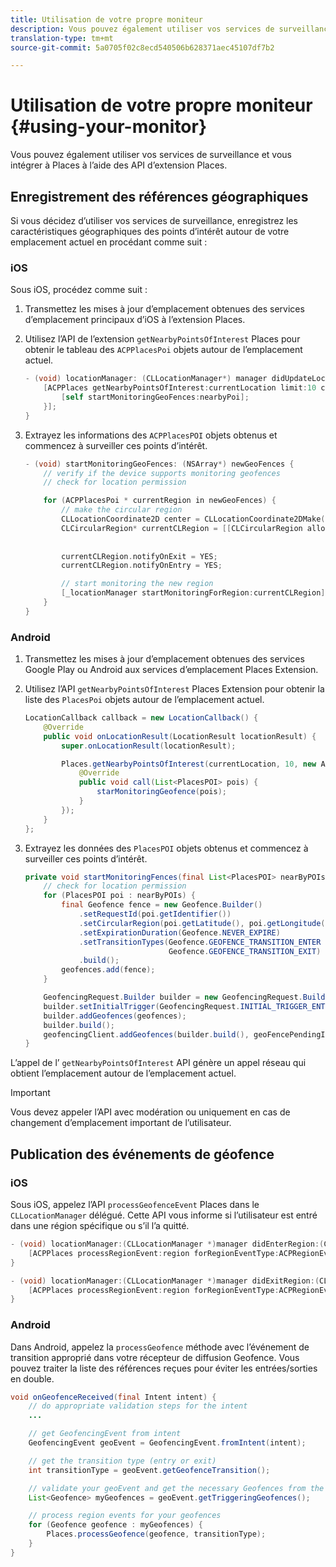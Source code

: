 ```yaml
---
title: Utilisation de votre propre moniteur
description: Vous pouvez également utiliser vos services de surveillance et vous intégrer à Places à l’aide des API d’extension Places.
translation-type: tm+mt
source-git-commit: 5a0705f02c8ecd540506b628371aec45107df7b2

---
```



# Utilisation de votre propre moniteur {#using-your-monitor}

Vous pouvez également utiliser vos services de surveillance et vous intégrer à Places à l’aide des API d’extension Places.

## Enregistrement des références géographiques

Si vous décidez d’utiliser vos services de surveillance, enregistrez les caractéristiques géographiques des points d’intérêt autour de votre emplacement actuel en procédant comme suit :

### iOS

Sous iOS, procédez comme suit :

1. Transmettez les mises à jour d’emplacement obtenues des services d’emplacement principaux d’iOS à l’extension Places.

1. Utilisez l’API de l’extension `getNearbyPointsOfInterest` Places pour obtenir le tableau des `ACPPlacesPoi` objets autour de l’emplacement actuel.

   ```objective-c
   - (void) locationManager: (CLLocationManager*) manager didUpdateLocations: (NSArray<CLLocation*>*) locations {
       [ACPPlaces getNearbyPointsOfInterest:currentLocation limit:10 callback: ^ (NSArray<ACPPlacesPoi*>* _Nullable nearbyPoi) {
           [self startMonitoringGeoFences:nearbyPoi];
       }];
   }
   ```

1. Extrayez les informations des `ACPPlacesPOI` objets obtenus et commencez à surveiller ces points d’intérêt.

   ```objective-c
   - (void) startMonitoringGeoFences: (NSArray*) newGeoFences {
       // verify if the device supports monitoring geofences
       // check for location permission
   
       for (ACPPlacesPoi * currentRegion in newGeoFences) {
           // make the circular region
           CLLocationCoordinate2D center = CLLocationCoordinate2DMake(currentRegion.latitude, currentRegion.longitude);
           CLCircularRegion* currentCLRegion = [[CLCircularRegion alloc] initWithCenter:center
                                                                                 radius:currentRegion.radius
                                                                             identifier:currentRegion.identifier];
           currentCLRegion.notifyOnExit = YES;
           currentCLRegion.notifyOnEntry = YES;
   
           // start monitoring the new region
           [_locationManager startMonitoringForRegion:currentCLRegion];
       }
   }
   ```

### Android

1. Transmettez les mises à jour d’emplacement obtenues des services Google Play ou Android aux services d’emplacement Places Extension.

1. Utilisez l’API `getNearbyPointsOfInterest` Places Extension pour obtenir la liste des `PlacesPoi` objets autour de l’emplacement actuel.

   ```java
   LocationCallback callback = new LocationCallback() {
       @Override
       public void onLocationResult(LocationResult locationResult) {
           super.onLocationResult(locationResult);
   
           Places.getNearbyPointsOfInterest(currentLocation, 10, new AdobeCallback<List<PlacesPOI>>() {
               @Override
               public void call(List<PlacesPOI> pois) {
                   starMonitoringGeofence(pois);
               }
           });
       }
   };
   ```

1. Extrayez les données des `PlacesPOI` objets obtenus et commencez à surveiller ces points d’intérêt.

   ```java
   private void startMonitoringFences(final List<PlacesPOI> nearByPOIs) {
       // check for location permission
       for (PlacesPOI poi : nearByPOIs) {
           final Geofence fence = new Geofence.Builder()
               .setRequestId(poi.getIdentifier())
               .setCircularRegion(poi.getLatitude(), poi.getLongitude(), poi.getRadius())
               .setExpirationDuration(Geofence.NEVER_EXPIRE)
               .setTransitionTypes(Geofence.GEOFENCE_TRANSITION_ENTER |
                                   Geofence.GEOFENCE_TRANSITION_EXIT)
               .build();
           geofences.add(fence);
       }
   
       GeofencingRequest.Builder builder = new GeofencingRequest.Builder();
       builder.setInitialTrigger(GeofencingRequest.INITIAL_TRIGGER_ENTER);
       builder.addGeofences(geofences);
       builder.build();
       geofencingClient.addGeofences(builder.build(), geoFencePendingIntent)
   }
   ```


L’appel de l’ `getNearbyPointsOfInterest` API génère un appel réseau qui obtient l’emplacement autour de l’emplacement actuel.

>[!IMPORTANT]
>
>Vous devez appeler l’API avec modération ou uniquement en cas de changement d’emplacement important de l’utilisateur.

## Publication des événements de géofence

### iOS

Sous iOS, appelez l’API `processGeofenceEvent` Places dans le `CLLocationManager` délégué. Cette API vous informe si l’utilisateur est entré dans une région spécifique ou s’il l’a quitté.

```objective-c
- (void) locationManager:(CLLocationManager *)manager didEnterRegion:(CLRegion *)region {
    [ACPPlaces processRegionEvent:region forRegionEventType:ACPRegionEventTypeEntry];
}

- (void) locationManager:(CLLocationManager *)manager didExitRegion:(CLRegion *)region {
    [ACPPlaces processRegionEvent:region forRegionEventType:ACPRegionEventTypeExit];
}
```

### Android

Dans Android, appelez la `processGeofence` méthode avec l’événement de transition approprié dans votre récepteur de diffusion Geofence. Vous pouvez traiter la liste des références reçues pour éviter les entrées/sorties en double.

```java
void onGeofenceReceived(final Intent intent) {
    // do appropriate validation steps for the intent
    ...

    // get GeofencingEvent from intent
    GeofencingEvent geoEvent = GeofencingEvent.fromIntent(intent);

    // get the transition type (entry or exit)
    int transitionType = geoEvent.getGeofenceTransition();

    // validate your geoEvent and get the necessary Geofences from the list
    List<Geofence> myGeofences = geoEvent.getTriggeringGeofences();

    // process region events for your geofences
    for (Geofence geofence : myGeofences) {
        Places.processGeofence(geofence, transitionType);
    }
}
```
